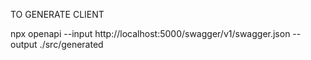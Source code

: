 
TO GENERATE CLIENT

npx openapi --input http://localhost:5000/swagger/v1/swagger.json --output ./src/generated

